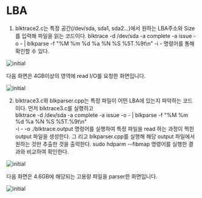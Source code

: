 # LBA

1. blktrace2.c는 특정 공간(/dev/sda, sda1, sda2...)에서 원하는 LBA주소와 Size를 입력해 파일을 읽는 코드이다.
   blktrace -d /dev/sda -a complete -a issue -o - | blkparse -f "%M %m %d %a %N %S %5T.%9t\n" -i -
   명령어를 통해 확인할 수 있다.
   
![initial](https://user-images.githubusercontent.com/43363576/75087592-9eb69a80-5585-11ea-882c-b537d9539c08.png)

   다음 화면은 4GB이상의 영역에 read I/O를 요청한 화면입니다.

![initial](https://user-images.githubusercontent.com/43363576/75654787-d3240800-5ca3-11ea-9b82-c12ab9267210.png)

2. blktrace3.c와 blkparser.cpp는 특정 파일이 어떤 LBA에 있는지 파악하는 코드이다. 먼저 blktrace3.c를 실행하고              
   blktrace -d /dev/sda -a      complete -a issue -o - | blkparse -f "%M %m %d %a %N %S %5T.%9t\n"  
   -i - -o ./blktrace.output 명령어를 실행하여 특정 파일을 read    하는 과정이 찍힌 output 파일을 생성한다. 그
   리고 blkparser.cpp를 실행해 해당 output 파일에서 원하는 것만 추출한 것을 출력한다.
   sudo hdparm --fibmap 명령어를 실행한 결과와 비교하여 확인한다.
 
![initial](https://user-images.githubusercontent.com/43363576/75087525-ceb16e00-5584-11ea-8e4f-97022db7dea9.png)

   다음 화면은 4.6GB에 해당되는 고용량 파일을 parser한 화면입니다.
   
![initial](https://user-images.githubusercontent.com/43363576/75652168-bab0ef00-5c9d-11ea-92fb-6328ef08f159.png)
